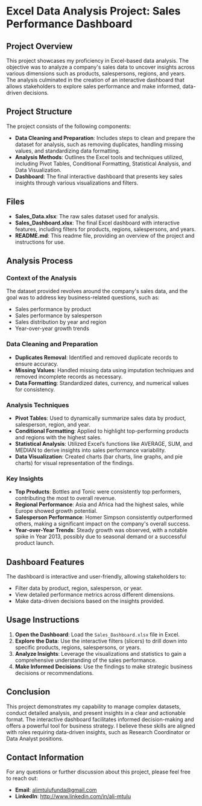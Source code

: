 # Excel Data Analysis Project: Sales Performance Dashboard

## Project Overview
This project showcases my proficiency in Excel-based data analysis. The objective was to analyze a company's sales data to uncover insights across various dimensions such as products, salespersons, regions, and years. The analysis culminated in the creation of an interactive dashboard that allows stakeholders to explore sales performance and make informed, data-driven decisions.

## Project Structure

The project consists of the following components:

- **Data Cleaning and Preparation**: Includes steps to clean and prepare the dataset for analysis, such as removing duplicates, handling missing values, and standardizing data formatting.
- **Analysis Methods**: Outlines the Excel tools and techniques utilized, including Pivot Tables, Conditional Formatting, Statistical Analysis, and Data Visualization.
- **Dashboard**: The final interactive dashboard that presents key sales insights through various visualizations and filters.

## Files

- **Sales_Data.xlsx**: The raw sales dataset used for analysis.
- **Sales_Dashboard.xlsx**: The final Excel dashboard with interactive features, including filters for products, regions, salespersons, and years.
- **README.md**: This readme file, providing an overview of the project and instructions for use.

## Analysis Process

### Context of the Analysis
The dataset provided revolves around the company's sales data, and the goal was to address key business-related questions, such as:
- Sales performance by product
- Sales performance by salesperson
- Sales distribution by year and region
- Year-over-year growth trends

### Data Cleaning and Preparation
- **Duplicates Removal**: Identified and removed duplicate records to ensure accuracy.
- **Missing Values**: Handled missing data using imputation techniques and removed incomplete records as necessary.
- **Data Formatting**: Standardized dates, currency, and numerical values for consistency.

### Analysis Techniques
- **Pivot Tables**: Used to dynamically summarize sales data by product, salesperson, region, and year.
- **Conditional Formatting**: Applied to highlight top-performing products and regions with the highest sales.
- **Statistical Analysis**: Utilized Excel’s functions like AVERAGE, SUM, and MEDIAN to derive insights into sales performance variability.
- **Data Visualization**: Created charts (bar charts, line graphs, and pie charts) for visual representation of the findings.

### Key Insights
- **Top Products**: Bottles and Tonic were consistently top performers, contributing the most to overall revenue.
- **Regional Performance**: Asia and Africa had the highest sales, while Europe showed growth potential.
- **Salesperson Performance**: Homer Simpson consistently outperformed others, making a significant impact on the company's overall success.
- **Year-over-Year Trends**: Steady growth was observed, with a notable spike in Year 2013, possibly due to seasonal demand or a successful product launch.

## Dashboard Features
The dashboard is interactive and user-friendly, allowing stakeholders to:
- Filter data by product, region, salesperson, or year.
- View detailed performance metrics across different dimensions.
- Make data-driven decisions based on the insights provided.

## Usage Instructions
1. **Open the Dashboard**: Load the `Sales_Dashboard.xlsx` file in Excel.
2. **Explore the Data**: Use the interactive filters (slicers) to drill down into specific products, regions, salespersons, or years.
3. **Analyze Insights**: Leverage the visualizations and statistics to gain a comprehensive understanding of the sales performance.
4. **Make Informed Decisions**: Use the findings to make strategic business decisions or recommendations.

## Conclusion
This project demonstrates my capability to manage complex datasets, conduct detailed analysis, and present insights in a clear and actionable format. The interactive dashboard facilitates informed decision-making and offers a powerful tool for business strategy. I believe these skills are aligned with roles requiring data-driven insights, such as Research Coordinator or Data Analyst positions.

## Contact Information
For any questions or further discussion about this project, please feel free to reach out:

- **Email**: alimtulufunda@gmail.com
- **LinkedIn**: http://www.linkedin.com/in/ali-mtulu

